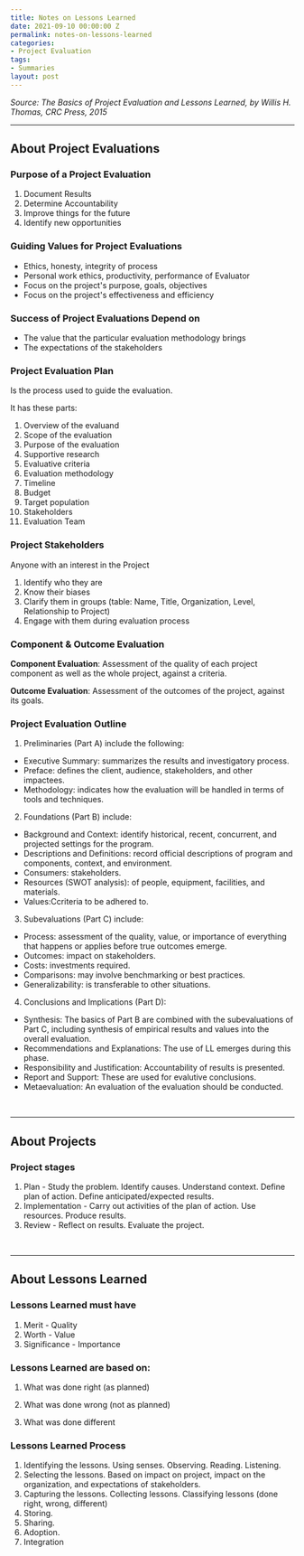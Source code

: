 ```yaml
---
title: Notes on Lessons Learned
date: 2021-09-10 00:00:00 Z
permalink: notes-on-lessons-learned
categories:
- Project Evaluation
tags:
- Summaries
layout: post
---
```


*Source: The Basics of Project Evaluation and Lessons Learned, by Willis H. Thomas, CRC Press, 2015*

------

## About Project Evaluations

### Purpose of a Project Evaluation

1. Document Results
2. Determine Accountability
3. Improve things for the future
4. Identify new opportunities

    

### Guiding Values for Project Evaluations

* Ethics, honesty, integrity of process
* Personal work ethics, productivity, performance of Evaluator
* Focus on the project's purpose, goals, objectives
* Focus on the project's effectiveness and efficiency



### Success of Project Evaluations Depend on

* The value that the particular evaluation methodology brings
* The expectations of the stakeholders



### Project Evaluation Plan

Is the process used to guide the evaluation. 

It has these parts:

1. Overview of the evaluand
2. Scope of the evaluation
3. Purpose of the evaluation
4. Supportive research
5. Evaluative criteria
6. Evaluation methodology
7. Timeline
8. Budget
9. Target population
10. Stakeholders
11. Evaluation Team

   

### Project Stakeholders

Anyone with an interest in the Project

1. Identify who they are
2. Know their biases 
3. Clarify them in groups (table: Name,  Title,  Organization, Level,  Relationship to Project)
4. Engage with them during evaluation process 



### Component & Outcome Evaluation

**Component Evaluation**: Assessment of the quality of each project component as well as the whole project, against a criteria.

**Outcome Evaluation**: Assessment of the outcomes of the project, against its goals.



### Project Evaluation Outline

1. Preliminaries (Part A) include the following:
* Executive Summary: summarizes the results and investigatory process.
* Preface: defines the client, audience, stakeholders, and other  impactees.
* Methodology: indicates how the evaluation will be handled in terms of tools and techniques.

2. Foundations (Part B) include:
* Background and Context:  identify historical, recent, concurrent, and projected settings for the program.
* Descriptions and Definitions: record official descriptions of program and components, context, and environment.
* Consumers:  stakeholders.
* Resources (SWOT analysis): of people, equipment, facilities, and materials.
* Values:Ccriteria to be adhered to.

3. Subevaluations (Part C) include:
* Process: assessment of the quality, value, or importance of everything that happens or applies before true outcomes emerge.
* Outcomes: impact on stakeholders.
* Costs: investments required.
* Comparisons: may involve benchmarking or best practices.
* Generalizability: is transferable to other situations.

4. Conclusions and Implications (Part D):
* Synthesis: The basics of Part B are combined with the subevaluations of Part C, including synthesis of empirical results and values into the overall evaluation.
* Recommendations and Explanations: The use of LL emerges during this phase.
* Responsibility and Justification:  Accountability of results is presented.
* Report and Support: These are used for evalutive conclusions.
* Metaevaluation: An evaluation of the evaluation should be conducted.

<br>

------



## About Projects

### Project stages

1. Plan - Study the problem. Identify causes. Understand context. Define plan of action. Define anticipated/expected results. 
2. Implementation - Carry out activities of the plan of action. Use resources. Produce results.
3. Review - Reflect on results. Evaluate the project.

<br>

------

## About Lessons Learned

### Lessons Learned must have

1. Merit - Quality 
2. Worth - Value 
3. Significance - Importance



### Lessons Learned are based on: 

1. What was done right (as planned)

2. What was done wrong (not as planned)

3. What was done different

   

### Lessons Learned Process

1. Identifying the lessons. Using senses. Observing. Reading. Listening.
2. Selecting the lessons. Based on impact on project, impact on the organization, and expectations of stakeholders.
3. Capturing the lessons. Collecting lessons. Classifying lessons (done right, wrong, different)
4. Storing.
5. Sharing.
6. Adoption.
7. Integration

